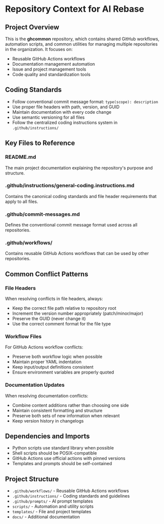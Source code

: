 <!-- file: .github/prompts/ai-rebase-context.md -->
<!-- version: 1.0.1 -->
<!-- guid: 5f8e7d6c-9b8a-7c6d-5e4f-3a2b1c0d9e8f -->

# Repository Context for AI Rebase

## Project Overview

This is the **ghcommon** repository, which contains shared GitHub workflows, automation scripts, and
common utilities for managing multiple repositories in the organization. It focuses on:

- Reusable GitHub Actions workflows
- Documentation management automation
- Issue and project management tools
- Code quality and standardization tools

## Coding Standards

- Follow conventional commit message format: `type(scope): description`
- Use proper file headers with path, version, and GUID
- Maintain documentation with every code change
- Use semantic versioning for all files
- Follow the centralized coding instructions system in `.github/instructions/`

## Key Files to Reference

### README.md

The main project documentation explaining the repository's purpose and structure.

### .github/instructions/general-coding.instructions.md

Contains the canonical coding standards and file header requirements that apply to all files.

### .github/commit-messages.md

Defines the conventional commit message format used across all repositories.

### .github/workflows/

Contains reusable GitHub Actions workflows that can be used by other repositories.

## Common Conflict Patterns

### File Headers

When resolving conflicts in file headers, always:

- Keep the correct file path relative to repository root
- Increment the version number appropriately (patch/minor/major)
- Preserve the GUID (never change it)
- Use the correct comment format for the file type

### Workflow Files

For GitHub Actions workflow conflicts:

- Preserve both workflow logic when possible
- Maintain proper YAML indentation
- Keep input/output definitions consistent
- Ensure environment variables are properly quoted

### Documentation Updates

When resolving documentation conflicts:

- Combine content additions rather than choosing one side
- Maintain consistent formatting and structure
- Preserve both sets of new information when relevant
- Keep version history in changelogs

## Dependencies and Imports

- Python scripts use standard library when possible
- Shell scripts should be POSIX-compatible
- GitHub Actions use official actions with pinned versions
- Templates and prompts should be self-contained

## Project Structure

- `.github/workflows/` - Reusable GitHub Actions workflows
- `.github/instructions/` - Coding standards and guidelines
- `.github/prompts/` - AI prompt templates
- `scripts/` - Automation and utility scripts
- `templates/` - File and project templates
- `docs/` - Additional documentation
